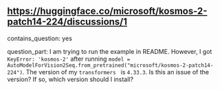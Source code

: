 ## https://huggingface.co/microsoft/kosmos-2-patch14-224/discussions/1

contains_question: yes

question_part: I am trying to run the example in README. However, I got `KeyError: 'kosmos-2'` after running `model = AutoModelForVision2Seq.from_pretrained("microsoft/kosmos-2-patch14-224")`. The version of my `transformers ` is `4.33.3`.  Is this an issue of the version? If so, which version should I install?